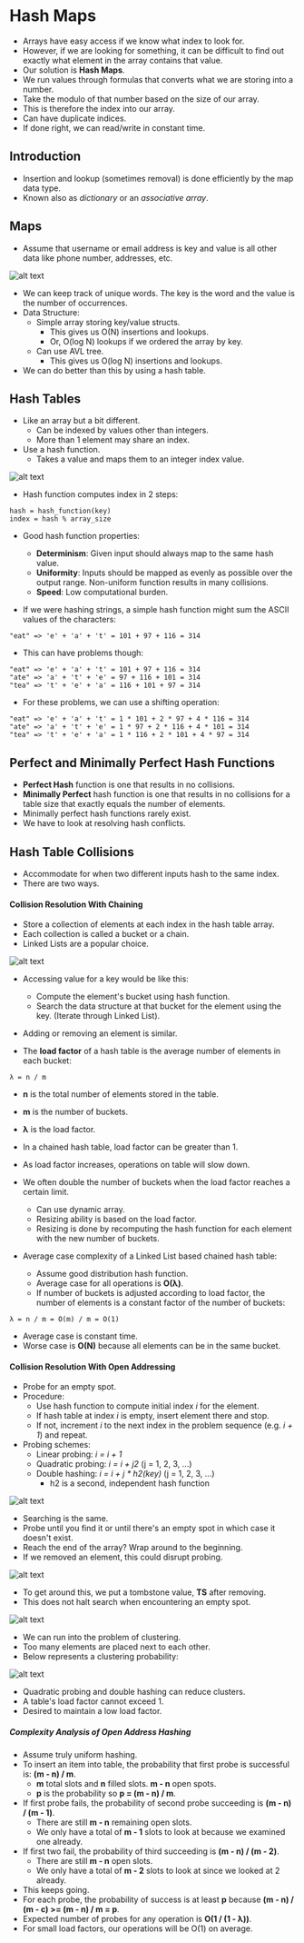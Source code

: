 # Hash Maps
- Arrays have easy access if we know what index to look for.
- However, if we are looking for something, it can be difficult to find out exactly what element in the array contains that value.
- Our solution is **Hash Maps**.
- We run values through formulas that converts what we are storing into a number.
- Take the modulo of that number based on the size of our array.
- This is therefore the index into our array.
- Can have duplicate indices.
- If done right, we can read/write in constant time.

## Introduction
- Insertion and lookup (sometimes removal) is done efficiently by the map data type.
- Known also as *dictionary* or an *associative array*.

## Maps
- Assume that username or email address is key and value is all other data like phone number, addresses, etc.

![alt text](https://github.com/eyc94/Notes/blob/master/images/map_example_one.png "Image of a map tying keys to more complex data values")

- We can keep track of unique words. The key is the word and the value is the number of occurrences.
- Data Structure:
    - Simple array storing key/value structs.
        - This gives us O(N) insertions and lookups.
        - Or, O(log N) lookups if we ordered the array by key.
    - Can use AVL tree.
        - This gives us O(log N) insertions and lookups.
- We can do better than this by using a hash table.

## Hash Tables
- Like an array but a bit different.
    - Can be indexed by values other than integers.
    - More than 1 element may share an index.
- Use a hash function.
    - Takes a value and maps them to an integer index value.

![alt text](https://github.com/eyc94/Notes/blob/master/images/hash_table_example.png "Image of hash table")

- Hash function computes index in 2 steps:

```
hash = hash_function(key)
index = hash % array_size
```

- Good hash function properties:
    - **Determinism**: Given input should always map to the same hash value.
    - **Uniformity**: Inputs should be mapped as evenly as possible over the output range. Non-uniform function results in many collisions.
    - **Speed**: Low computational burden.

- If we were hashing strings, a simple hash function might sum the ASCII values of the characters:

```
"eat" => 'e' + 'a' + 't' = 101 + 97 + 116 = 314
```

- This can have problems though:

```
"eat" => 'e' + 'a' + 't' = 101 + 97 + 116 = 314
"ate" => 'a' + 't' + 'e' = 97 + 116 + 101 = 314
"tea" => 't' + 'e' + 'a' = 116 + 101 + 97 = 314
```

- For these problems, we can use a shifting operation:

```
"eat" => 'e' + 'a' + 't' = 1 * 101 + 2 * 97 + 4 * 116 = 314
"ate" => 'a' + 't' + 'e' = 1 * 97 + 2 * 116 + 4 * 101 = 314
"tea" => 't' + 'e' + 'a' = 1 * 116 + 2 * 101 + 4 * 97 = 314
```

## Perfect and Minimally Perfect Hash Functions
- **Perfect Hash** function is one that results in no collisions.
- **Minimally Perfect** hash function is one that results in no collisions for a table size that exactly equals the number of elements.
- Minimally perfect hash functions rarely exist.
- We have to look at resolving hash conflicts.

## Hash Table Collisions
- Accommodate for when two different inputs hash to the same index.
- There are two ways.

#### Collision Resolution With Chaining
- Store a collection of elements at each index in the hash table array.
- Each collection is called a bucket or a chain.
- Linked Lists are a popular choice.

![alt text](https://github.com/eyc94/Notes/blob/master/images/chaining_example.png "Image of an example of collisions in a chained linked lit")

- Accessing value for a key would be like this:
    - Compute the element's bucket using hash function.
    - Search the data structure at that bucket for the element using the key. (Iterate through Linked List).

- Adding or removing an element is similar.
- The **load factor** of a hash table is the average number of elements in each bucket:

```
λ = n / m
```
- **n** is the total number of elements stored in the table.
- **m** is the number of buckets.
- **λ** is the load factor.

- In a chained hash table, load factor can be greater than 1.
- As load factor increases, operations on table will slow down.
- We often double the number of buckets when the load factor reaches a certain limit.
    - Can use dynamic array.
    - Resizing ability is based on the load factor.
    - Resizing is done by recomputing the hash function for each element with the new number of buckets.

- Average case complexity of a Linked List based chained hash table:
    - Assume good distribution hash function.
    - Average case for all operations is **O(λ)**.
    - If number of buckets is adjusted according to load factor, the number of elements is a constant factor of the number of buckets:

```
λ = n / m = O(m) / m = O(1)
```

- Average case is constant time.
- Worse case is **O(N)** because all elements can be in the same bucket.

#### Collision Resolution With Open Addressing
- Probe for an empty spot.
- Procedure:
    - Use hash function to compute initial index *i* for the element.
    - If hash table at index *i* is empty, insert element there and stop.
    - If not, increment *i* to the next index in the problem sequence (e.g. *i + 1*) and repeat.
- Probing schemes:
    - Linear probing: *i = i + 1*
    - Quadratic probing: *i = i + j2* (j = 1, 2, 3, ...)
    - Double hashing: *i = i + j * h2(key)* (j = 1, 2, 3, ...)
        - h2 is a second, independent hash function

![alt text](https://github.com/eyc94/Notes/blob/master/images/address_example.png "Image of open address example 1")

- Searching is the same.
- Probe until you find it or until there's an empty spot in which case it doesn't exist.
- Reach the end of the array? Wrap around to the beginning.
- If we removed an element, this could disrupt probing.

![alt text](https://github.com/eyc94/Notes/blob/master/images/address_remove_example.png "Image of an example of disruption after removing element")

- To get around this, we put a tombstone value, **__TS__** after removing.
- This does not halt search when encountering an empty spot.

![alt text](https://github.com/eyc94/Notes/blob/master/images/remove_tombstone_example.png "Image of example of tombstone value")

- We can run into the problem of clustering.
- Too many elements are placed next to each other.
- Below represents a clustering probability:

![alt text](https://github.com/eyc94/Notes/blob/master/images/cluster_probability.png "Image of cluster probability")

- Quadratic probing and double hashing can reduce clusters.
- A table's load factor cannot exceed 1.
- Desired to maintain a low load factor.

##### Complexity Analysis of Open Address Hashing
- Assume truly uniform hashing.
- To insert an item into table, the probability that first probe is successful is: **(m - n) / m**.
    - **m** total slots and **n** filled slots. **m - n** open spots.
    - **p** is the probability so **p = (m - n) / m**.
- If first probe fails, the probability of second probe succeeding is **(m - n) / (m - 1)**.
    - There are still **m - n** remaining open slots.
    - We only have a total of **m - 1** slots to look at because we examined one already.
- If first two fail, the probability of third succeeding is **(m - n) / (m - 2)**.
    - There are still **m - n** open slots.
    - We only have a total of **m - 2** slots to look at since we looked at 2 already.
- This keeps going.
- For each probe, the probability of success is at least **p** because **(m - n) / (m - c) >= (m - n) / m = p**.
- Expected number of probes for any operation is **O(1 / (1 - λ))**.
- For small load factors, our operations will be O(1) on average.